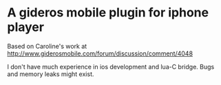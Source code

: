 # A gideros mobile plugin for iphone player

Based on Caroline's work at http://www.giderosmobile.com/forum/discussion/comment/4048

I don't have much experience in ios development and lua-C bridge.
Bugs and memory leaks might exist.

